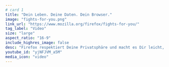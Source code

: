```yaml
---
# card 1
title: "Dein Leben. Deine Daten. Dein Browser."
image: "fights-for-you.png"
link_url: "https://www.mozilla.org/firefox/fights-for-you/"
tag_label: "Video"
size: "large"
aspect_ratio: "16-9"
include_highres_image: false
desc: "Firefox respektiert Deine Privatsphäre und macht es Dir leicht, Deine Daten zu schützen. Du entscheidest, was Du teilst und wann."
youtube_id: "yjNFJVM_a5M"
media_icon: "video"
---
```

